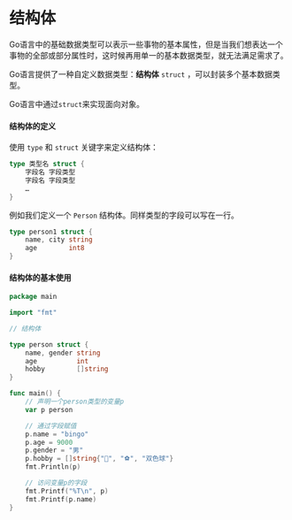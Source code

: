 # 结构体

Go语言中的基础数据类型可以表示一些事物的基本属性，但是当我们想表达一个事物的全部或部分属性时，这时候再用单一的基本数据类型，就无法满足需求了。

Go语言提供了一种自定义数据类型：**结构体** `struct` ，可以封装多个基本数据类型。&#x20;

Go语言中通过`struct`来实现面向对象。

#### 结构体的定义

使用 `type` 和 `struct` 关键字来定义结构体：

```go
type 类型名 struct {
    字段名 字段类型
    字段名 字段类型
    …
}
```

例如我们定义一个 `Person` 结构体。同样类型的字段可以写在一行。

```go
type person1 struct {
	name, city string
	age        int8
}
```



#### 结构体的基本使用

```go
package main

import "fmt"

// 结构体

type person struct {
	name, gender string
	age          int
	hobby        []string
}

func main() {
	// 声明一个person类型的变量p
	var p person

	// 通过字段赋值
	p.name = "bingo"
	p.age = 9000
	p.gender = "男"
	p.hobby = []string{"🏀", "⚽️", "双色球"}
	fmt.Println(p)

	// 访问变量p的字段
	fmt.Printf("%T\n", p)
	fmt.Printf(p.name)
}
```
